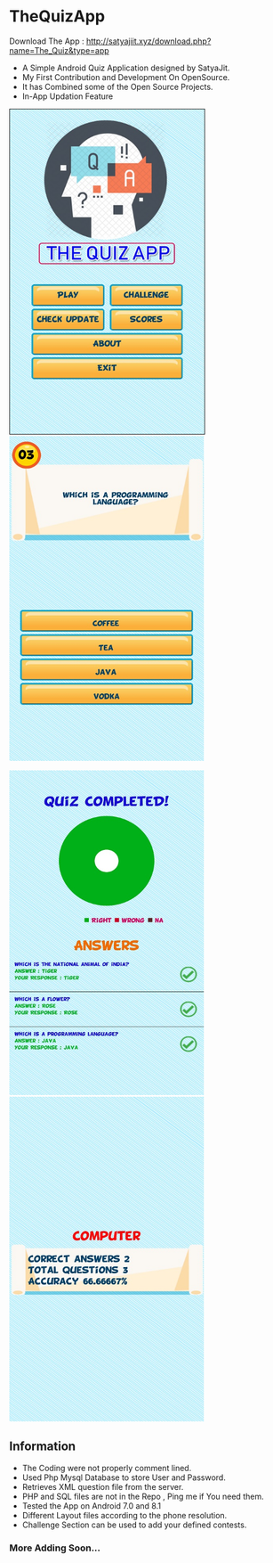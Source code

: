 # TheQuizApp

Download The App :
http://satyajiit.xyz/download.php?name=The_Quiz&type=app

* A Simple Android Quiz Application designed by SatyaJit.
* My First Contribution and Development On OpenSource.
* It has Combined some of the Open Source Projects.
* In-App Updation Feature

<img src="/Screenshots/The_Quiz1.jpg" height="583" width="350" border="1px"/>&nbsp;
<img src="/Screenshots/The_Quiz2.jpg" height="583" width="350" />&nbsp;

<img src="/Screenshots/The_Quiz3.jpg" height="583" width="350" />&nbsp;
<img src="/Screenshots/The_Quiz4.jpg" height="583" width="350" />&nbsp;


## Information

* The Coding were not properly comment lined.
* Used Php Mysql Database to store User and Password.
* Retrieves XML question file from the server.
* PHP and SQL files are not in the Repo , Ping me if You need them.
* Tested the App on Android 7.0 and 8.1
* Different Layout files according to the phone resolution.
* Challenge Section can be used to add your defined contests.




### More Adding Soon...
